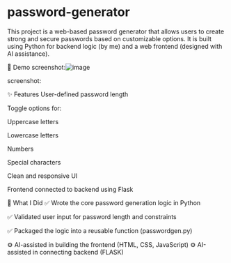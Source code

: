 # password-generator
This project is a web-based password generator that allows users to create strong and secure passwords based on customizable options.
It is built using Python for backend logic (by me) and a web frontend (designed with AI assistance).

📸 Demo
screenshot:![image](https://github.com/user-attachments/assets/e79543c3-ff19-412f-8921-724310119158)

screenshot:

✨ Features
User-defined password length

Toggle options for:

Uppercase letters

Lowercase letters

Numbers

Special characters

Clean and responsive UI

Frontend connected to backend using Flask

🧠 What I Did
✅ Wrote the core password generation logic in Python

✅ Validated user input for password length and constraints

✅ Packaged the logic into a reusable function (passwordgen.py)


⚙️ AI-assisted in building the frontend (HTML, CSS, JavaScript)
⚙️ AI-assisted in connecting backend (FLASK)


